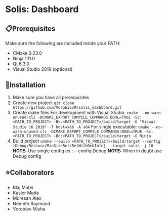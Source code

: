 # Solis: Dashboard

## :clipboard:Prerequisites

Make sure the following are included inside your PATH:

- CMake 3.23.0
- Ninja 1.11.0
- Qt 6.3.0
- Visual Studio 2019 (optional)

## :dvd:Installation

1. Make sure you have all prerequisites
2. Create new project `git clone https://github.com/VorobiovM/solis_dashboard.git`
3. Create make files
   For development with Visual Studio:
   `cmake --no-warn-unused-cli -DCMAKE_EXPORT_COMPILE_COMMANDS:BOOL=TRUE -Sc:<PATH_TO_PROJECT> -Bc:<PATH_TO_PROJECT>/build/target -G "Visual Studio 16 2019" -T host=x86 -A x64`
   For single executable:
   `cmake --no-warn-unused-cli -DCMAKE_EXPORT_COMPILE_COMMANDS:BOOL=TRUE -Sc:<PATH_TO_PROJECT> -Bc:<PATH_TO_PROJECT>/build/target -G Ninja`
4. Build project
   `cmake --build <PATH_TO_PROJECT>/build/target --config [Debug/Release/MinSizeRel/RelWithDebInfo] --target solis -j 10`
   **NOTE:** Use single config ex.: --config Debug
   **NOTE:** When in doubt use Debug config

## :star:Collaborators

- Blaj Matei
- Kasler Mada
- Muresan Alex
- Nemeth Raymond
- Vorobiov Misha
